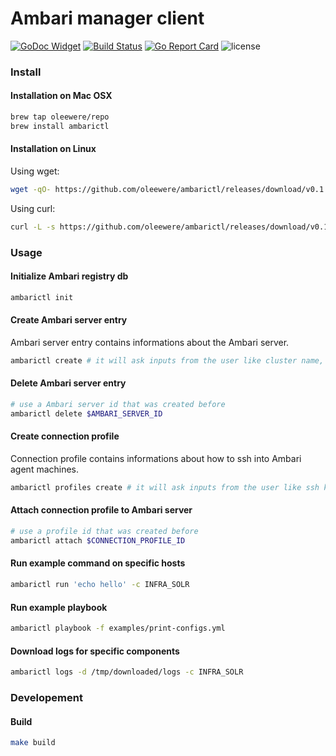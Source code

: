 # Ambari manager client
[![GoDoc Widget](https://godoc.org/github.com/oleewere/ambarictl/ambari?status.svg)](https://godoc.org/github.com/oleewere/ambarictl/ambari)
[![Build Status](https://travis-ci.org/oleewere/ambarictl.svg?branch=master)](https://travis-ci.org/oleewere/ambarictl)
[![Go Report Card](https://goreportcard.com/badge/github.com/oleewere/ambarictl)](https://goreportcard.com/report/github.com/oleewere/ambarictl)
![license](http://img.shields.io/badge/license-Apache%20v2-blue.svg)

### Install

#### Installation on Mac OSX
```bash
brew tap oleewere/repo
brew install ambarictl
```

#### Installation on Linux

Using wget:
```bash
wget -qO- https://github.com/oleewere/ambarictl/releases/download/v0.1.1/ambarictl_0.1.1_linux_64-bit.tar.gz | tar -C /usr/bin -zxv ambarictl
```

Using curl:
```bash
curl -L -s https://github.com/oleewere/ambarictl/releases/download/v0.1.1/ambarictl_0.1.1_linux_64-bit.tar.gz | tar -C /usr/bin -xzv ambarictl
```

### Usage

#### Initialize Ambari registry db

```bash
ambarictl init
```

#### Create Ambari server entry
Ambari server entry contains informations about the Ambari server.
```bash
ambarictl create # it will ask inputs from the user like cluster name, Ambari server host etc.
```

#### Delete Ambari server entry
```bash
# use a Ambari server id that was created before
ambarictl delete $AMBARI_SERVER_ID
```

#### Create connection profile
Connection profile contains informations about how to ssh into Ambari agent machines.
```bash
ambarictl profiles create # it will ask inputs from the user like ssh key path, need host jump etc.
```

#### Attach connection profile to Ambari server
```bash
# use a profile id that was created before
ambarictl attach $CONNECTION_PROFILE_ID
```

#### Run example command on specific hosts
```bash
ambarictl run 'echo hello' -c INFRA_SOLR
```

#### Run example playbook
```bash
ambarictl playbook -f examples/print-configs.yml
```

#### Download logs for specific components
```bash
ambarictl logs -d /tmp/downloaded/logs -c INFRA_SOLR
```


### Developement
#### Build
```bash
make build
```
